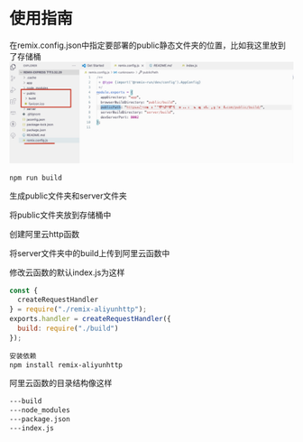 # 使用指南


在remix.config.json中指定要部署的public静态文件夹的位置，比如我这里放到了存储桶
![静态文件的位置](./md/1639054088730.jpg)
```
npm run build
```
生成public文件夹和server文件夹

将public文件夹放到存储桶中

创建阿里云http函数

将server文件夹中的build上传到阿里云函数中

修改云函数的默认index.js为这样

```js
const {
  createRequestHandler
} = require("./remix-aliyunhttp");
exports.handler = createRequestHandler({
  build: require("./build")
});
```
```
安装依赖
npm install remix-aliyunhttp
```
阿里云函数的目录结构像这样
```
---build
---node_modules
---package.json
---index.js
```




